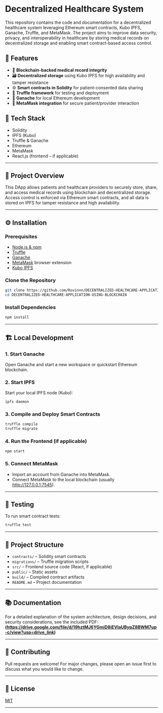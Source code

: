# Decentralized Healthcare System

This repository contains the code and documentation for a decentralized healthcare system leveraging Ethereum smart contracts, Kubo IPFS, Ganache, Truffle, and MetaMask. The project aims to improve data security, privacy, and interoperability in healthcare by storing medical records on decentralized storage and enabling smart contract-based access control.

## 🚀 Features

- 🔐 **Blockchain-backed medical record integrity**
- 🗃️ **Decentralized storage** using Kubo IPFS for high availability and tamper resistance
- ⚙️ **Smart contracts in Solidity** for patient-consented data sharing
- 🧪 **Truffle framework** for testing and deployment
- 🧱 **Ganache** for local Ethereum development
- 🦊 **MetaMask integration** for secure patient/provider interaction

## 🧩 Tech Stack

- Solidity
- IPFS (Kubo)
- Truffle & Ganache
- Ethereum
- MetaMask
- React.js (frontend – if applicable)

---

## 📄 Project Overview

This DApp allows patients and healthcare providers to securely store, share, and access medical records using blockchain and decentralized storage. Access control is enforced via Ethereum smart contracts, and all data is stored on IPFS for tamper resistance and high availability.

---

## ⚙️ Installation

### Prerequisites

- [Node.js & npm](https://nodejs.org/)
- [Truffle](https://trufflesuite.com/truffle/)
- [Ganache](https://trufflesuite.com/ganache/)
- [MetaMask](https://metamask.io/) browser extension
- [Kubo IPFS](https://docs.ipfs.tech/install/)

### Clone the Repository

```bash
git clone https://github.com/Rovinnn/DECENTRALIZED-HEALTHCARE-APPLICATION-USING-BLOCKCHAIN.git
cd DECENTRALIZED-HEALTHCARE-APPLICATION-USING-BLOCKCHAIN
```

### Install Dependencies

```bash
npm install
```

---

## 🏗️ Local Development

### 1. Start Ganache

Open Ganache and start a new workspace or quickstart Ethereum blockchain.

### 2. Start IPFS

Start your local IPFS node (Kubo):

```bash
ipfs daemon
```

### 3. Compile and Deploy Smart Contracts

```bash
truffle compile
truffle migrate
```

### 4. Run the Frontend (if applicable)

```bash
npm start
```

### 5. Connect MetaMask

- Import an account from Ganache into MetaMask.
- Connect MetaMask to the local blockchain (usually http://127.0.0.1:7545).

---

## 🧪 Testing

To run smart contract tests:

```bash
truffle test
```

---

## 📂 Project Structure

- `contracts/` – Solidity smart contracts
- `migrations/` – Truffle migration scripts
- `src/` – Frontend source code (React, if applicable)
- `public/` – Static assets
- `build/` – Compiled contract artifacts
- `README.md` – Project documentation

---

## 📚 Documentation

For a detailed explanation of the system architecture, design decisions, and security considerations, see the included PDF:  
**(https://drive.google.com/file/d/19hztMJ6YGmiD8iEVlaUBypZ8BWM7up-c/view?usp=drive_link)**

---

## 🤝 Contributing

Pull requests are welcome! For major changes, please open an issue first to discuss what you would like to change.

---

## 📄 License

[MIT](LICENSE)

---


